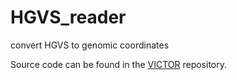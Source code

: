 # HGVS_reader
convert HGVS to genomic coordinates

Source code can be found in the [VICTOR](https://github.com/fengbjlab/victor) repository.
